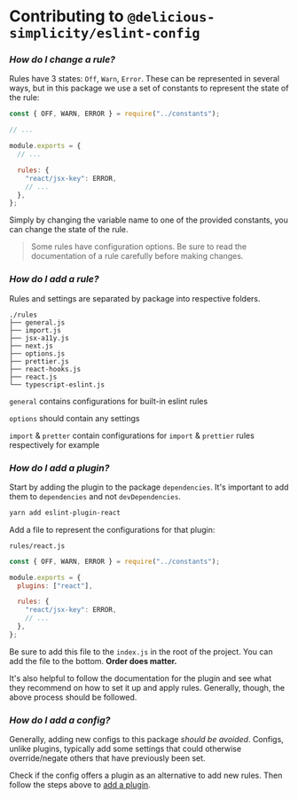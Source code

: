 # Contributing to `@delicious-simplicity/eslint-config`

### _How do I **change** a rule?_

Rules have 3 states: `Off`, `Warn`, `Error`. These can be represented in several ways, but in this package we use a set of constants to represent the state of the rule:

```js
const { OFF, WARN, ERROR } = require("../constants");

// ...

module.exports = {
  // ...

  rules: {
    "react/jsx-key": ERROR,
    // ...
  },
};
```

Simply by changing the variable name to one of the provided constants, you can change the state of the rule.

> Some rules have configuration options. Be sure to read the documentation of a rule carefully before making changes.

### _How do I **add** a rule?_

Rules and settings are separated by package into respective folders.

```
./rules
├── general.js
├── import.js
├── jsx-a11y.js
├── next.js
├── options.js
├── prettier.js
├── react-hooks.js
├── react.js
└── typescript-eslint.js
```

`general` contains configurations for built-in eslint rules

`options` should contain any settings

`import` & `pretter` contain configurations for `import` & `prettier` rules respectively for example

### _How do I **add** a plugin?_

Start by adding the plugin to the package `dependencies`. It's important to add them to `dependencies` and not `devDependencies`.

```bash
yarn add eslint-plugin-react
```

Add a file to represent the configurations for that plugin:

`rules/react.js`

```js
const { OFF, WARN, ERROR } = require("../constants");

module.exports = {
  plugins: ["react"],

  rules: {
    "react/jsx-key": ERROR,
    // ...
  },
};
```

Be sure to add this file to the `index.js` in the root of the project. You can add the file to the bottom. **Order does matter.**

It's also helpful to follow the documentation for the plugin and see what they recommend on how to set it up and apply rules. Generally, though, the above process should be followed.

### _How do I **add** a config?_

Generally, adding new configs to this package _should be avoided_. Configs, unlike plugins, typically add some settings that could otherwise override/negate others that have previously been set.

Check if the config offers a plugin as an alternative to add new rules. Then follow the steps above to [add a plugin](#how-do-i-add-a-plugin).
